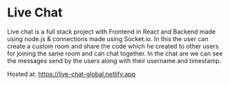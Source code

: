# Live Chat

Live chat is a full stack project with Frontend in React and Backend made using node.js & connections made using Socket.io.
In this the user can create a custom room and share the code which he created to other users for joining the same room and can chat together. In the chat are we can see the messages send by the users along with their username and timestamp.

Hosted at: https://live-chat-global.netlify.app